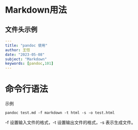 # Markdown用法

## 文件头示例
```yaml
---
title: "pandoc 使用"
author: 王恺
date: "2023-05-08"
subject: "Markdown"
keywords: [pandoc,101]
---
```

# 命令行语法

示例

```shell
pandoc test.md -f markdown -t html -s -o test.html
```

-f 设置输入文件的格式，-t 设置输出文件的格式，-s 表示生成文件。

